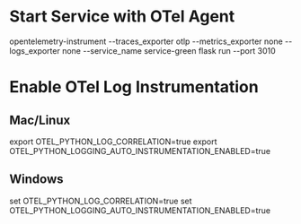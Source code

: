 # Start Service with OTel Agent
opentelemetry-instrument --traces_exporter otlp --metrics_exporter none --logs_exporter none --service_name service-green flask run --port 3010

# Enable OTel Log Instrumentation

## Mac/Linux
export OTEL_PYTHON_LOG_CORRELATION=true
export OTEL_PYTHON_LOGGING_AUTO_INSTRUMENTATION_ENABLED=true

## Windows
set OTEL_PYTHON_LOG_CORRELATION=true
set OTEL_PYTHON_LOGGING_AUTO_INSTRUMENTATION_ENABLED=true
